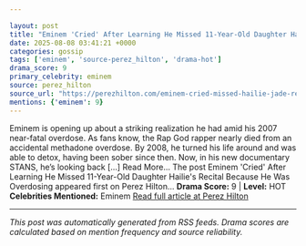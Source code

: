 ```yaml
---

layout: post
title: "Eminem 'Cried' After Learning He Missed 11-Year-Old Daughter Hailie's Recital Because He Was Overdosing"
date: 2025-08-08 03:41:21 +0000
categories: gossip
tags: ['eminem', 'source-perez_hilton', 'drama-hot']
drama_score: 9
primary_celebrity: eminem
source: perez_hilton
source_url: "https://perezhilton.com/eminem-cried-missed-hailie-jade-recital-because-overdose/"
mentions: {'eminem': 9}
---
```


Eminem is opening up about a striking realization he had amid his 2007 near-fatal overdose. As fans know, the Rap God rapper nearly died from an accidental methadone overdose. By 2008, he turned his life around and was able to detox, having been sober since then. Now, in his new documentary STANS, he’s looking back [...] Read More... The post Eminem 'Cried' After Learning He Missed 11-Year-Old Daughter Hailie's Recital Because He Was Overdosing appeared first on Perez Hilton... **Drama Score:** 9 | **Level:** HOT **Celebrities Mentioned:** Eminem [Read full article at Perez Hilton](https://perezhilton.com/eminem-cried-missed-hailie-jade-recital-because-overdose/)

---

*This post was automatically generated from RSS feeds. Drama scores are calculated based on mention frequency and source reliability.*